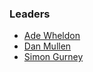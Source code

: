### Leaders

* [Ade Wheldon](mailto:adrian.wheldon@owasp.org)
* [Dan Mullen](mailto:dan.mullen@owasp.org)
* [Simon Gurney](mailto:simon.gurney@owasp.org)
